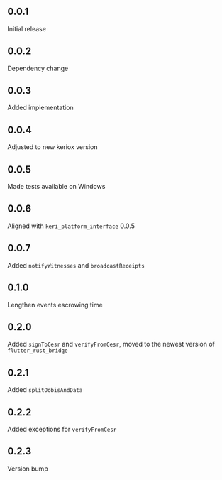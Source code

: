 ## 0.0.1

Initial release

## 0.0.2

Dependency change

## 0.0.3

Added implementation

## 0.0.4

Adjusted to new keriox version

## 0.0.5

Made tests available on Windows

## 0.0.6

Aligned with `keri_platform_interface` 0.0.5

## 0.0.7

Added `notifyWitnesses` and `broadcastReceipts`

## 0.1.0

Lengthen events escrowing time

## 0.2.0
Added `signToCesr` and `verifyFromCesr`, moved to the newest version of `flutter_rust_bridge`

## 0.2.1
Added `splitOobisAndData`

## 0.2.2
Added exceptions for `verifyFromCesr`

## 0.2.3
Version bump

